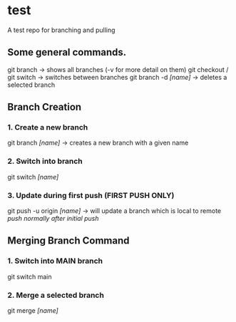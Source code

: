 # test
A test repo for branching and pulling

## Some general commands.
git branch -> shows all branches (-v for more detail on them)
git checkout / git switch -> switches between branches
git branch -d *[name]* -> deletes a selected branch

## Branch Creation
### 1. Create a new branch
git branch *[name]* -> creates a new branch with a given name

### 2. Switch into branch
git switch *[name]*

### 3. Update during first push (FIRST PUSH ONLY)
git push -u origin *[name]* -> will update a branch which is local to remote
*push normally after initial push*

## Merging Branch Command
### 1. Switch into MAIN branch
git switch main

### 2. Merge a selected branch
git merge *[name]*